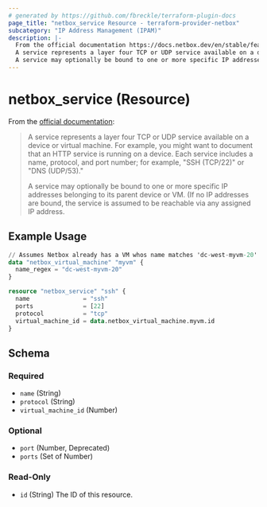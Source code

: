 ```yaml
---
# generated by https://github.com/fbreckle/terraform-plugin-docs
page_title: "netbox_service Resource - terraform-provider-netbox"
subcategory: "IP Address Management (IPAM)"
description: |-
  From the official documentation https://docs.netbox.dev/en/stable/features/services/#services:
  A service represents a layer four TCP or UDP service available on a device or virtual machine. For example, you might want to document that an HTTP service is running on a device. Each service includes a name, protocol, and port number; for example, "SSH (TCP/22)" or "DNS (UDP/53)."
  A service may optionally be bound to one or more specific IP addresses belonging to its parent device or VM. (If no IP addresses are bound, the service is assumed to be reachable via any assigned IP address.
---
```


# netbox_service (Resource)

From the [official documentation](https://docs.netbox.dev/en/stable/features/services/#services):

> A service represents a layer four TCP or UDP service available on a device or virtual machine. For example, you might want to document that an HTTP service is running on a device. Each service includes a name, protocol, and port number; for example, "SSH (TCP/22)" or "DNS (UDP/53)."
>
> A service may optionally be bound to one or more specific IP addresses belonging to its parent device or VM. (If no IP addresses are bound, the service is assumed to be reachable via any assigned IP address.

## Example Usage

```terraform
// Assumes Netbox already has a VM whos name matches 'dc-west-myvm-20'
data "netbox_virtual_machine" "myvm" {
  name_regex = "dc-west-myvm-20"
}

resource "netbox_service" "ssh" {
  name               = "ssh"
  ports              = [22]
  protocol           = "tcp"
  virtual_machine_id = data.netbox_virtual_machine.myvm.id
}
```

<!-- schema generated by tfplugindocs -->
## Schema

### Required

- `name` (String)
- `protocol` (String)
- `virtual_machine_id` (Number)

### Optional

- `port` (Number, Deprecated)
- `ports` (Set of Number)

### Read-Only

- `id` (String) The ID of this resource.
